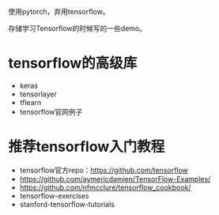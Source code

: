 使用pytorch，弃用tensorflow。  

存储学习Tensorflow的时候写的一些demo。  
# tensorflow的高级库
* keras
* tensorlayer
* tflearn
* tensorflow官网例子

# 推荐tensorflow入门教程
* tensorflow官方repo：https://github.com/tensorflow
* https://github.com/aymericdamien/TensorFlow-Examples/
* https://github.com/nfmcclure/tensorflow_cookbook/
* tensorflow-exercises
* stanford-tensorflow-tutorials

